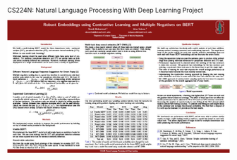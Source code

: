 CS224N: Natural Language Processing With Deep Learning Project

<img src="documents/poster/poster.jpg" alt="Project Poster">
